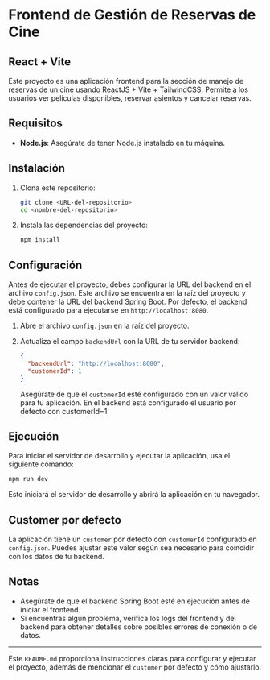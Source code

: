 # Frontend de Gestión de Reservas de Cine
## React + Vite

Este proyecto es una aplicación frontend para la sección de manejo de reservas de un cine usando ReactJS + Vite + TailwindCSS. Permite a los usuarios ver películas disponibles, reservar asientos y cancelar reservas. 

## Requisitos

- **Node.js**: Asegúrate de tener Node.js instalado en tu máquina.

## Instalación

1. Clona este repositorio:

   ```sh
   git clone <URL-del-repositorio>
   cd <nombre-del-repositorio>
   ```

2. Instala las dependencias del proyecto:

   ```sh
   npm install
   ```

## Configuración

Antes de ejecutar el proyecto, debes configurar la URL del backend en el archivo `config.json`. Este archivo se encuentra en la raíz del proyecto y debe contener la URL del backend Spring Boot. Por defecto, el backend está configurado para ejecutarse en `http://localhost:8080`.

1. Abre el archivo `config.json` en la raíz del proyecto.
2. Actualiza el campo `backendUrl` con la URL de tu servidor backend:

   ```json
   {
     "backendUrl": "http://localhost:8080",
     "customerId": 1
   }
   ```

   Asegúrate de que el `customerId` esté configurado con un valor válido para tu aplicación. En el backend está configurado el usuario por defecto con customerId=1

## Ejecución

Para iniciar el servidor de desarrollo y ejecutar la aplicación, usa el siguiente comando:

```sh
npm run dev
```

Esto iniciará el servidor de desarrollo y abrirá la aplicación en tu navegador. 

## Customer por defecto

La aplicación tiene un `customer` por defecto con `customerId` configurado en `config.json`. Puedes ajustar este valor según sea necesario para coincidir con los datos de tu backend.

## Notas

- Asegúrate de que el backend Spring Boot esté en ejecución antes de iniciar el frontend.
- Si encuentras algún problema, verifica los logs del frontend y del backend para obtener detalles sobre posibles errores de conexión o de datos.

---

Este `README.md` proporciona instrucciones claras para configurar y ejecutar el proyecto, además de mencionar el `customer` por defecto y cómo ajustarlo.
